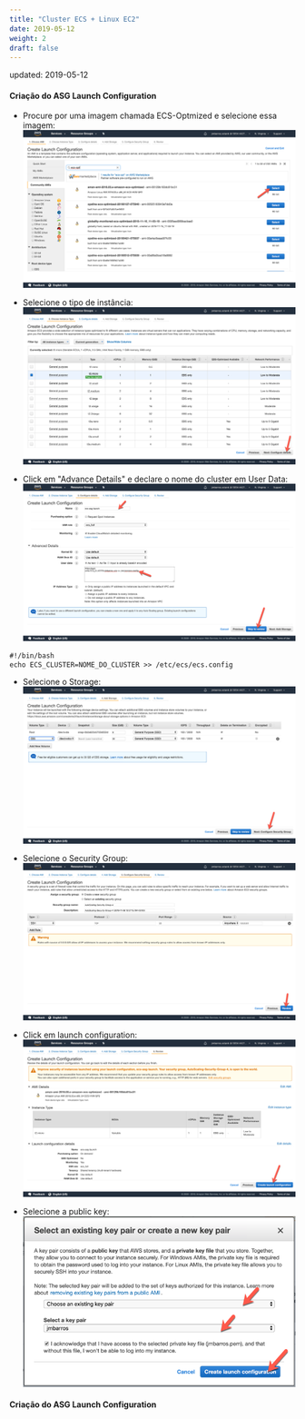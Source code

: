 ```yaml
---
title: "Cluster ECS + Linux EC2"
date: 2019-05-12
weight: 2
draft: false
---
```

updated: 2019-05-12

#### Criação do ASG Launch Configuration

- Procure por uma imagem chamada ECS-Optmized e selecione essa imagem: ![Connecting](/images/ecs/linux-ec2/asg-lc01.png)


- Selecione o tipo de instância:
![Connecting](/images/ecs/linux-ec2/asg-lc02.png)


- Click em "Advance Details" e declare o nome do cluster em User Data:
![Connecting](/images/ecs/linux-ec2/asg-lc03.png)

```
#!/bin/bash
echo ECS_CLUSTER=NOME_DO_CLUSTER >> /etc/ecs/ecs.config
```

- Selecione o Storage:
![Connecting](/images/ecs/linux-ec2/asg-lc04.png)

- Selecione o Security Group:
![Connecting](/images/ecs/linux-ec2/asg-lc05.png)

- Click em launch configuration:
![Connecting](/images/ecs/linux-ec2/asg-lc06.png)

- Selecione a public key:
![Connecting](/images/ecs/linux-ec2/asg-lc07.png)


#### Criação do ASG Launch Configuration

